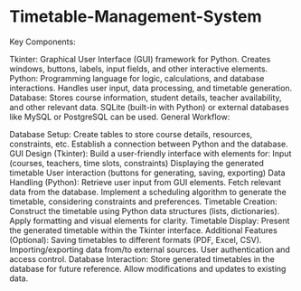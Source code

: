 # Timetable-Management-System
Key Components:

Tkinter:
Graphical User Interface (GUI) framework for Python.
Creates windows, buttons, labels, input fields, and other interactive elements.
Python:
Programming language for logic, calculations, and database interactions.
Handles user input, data processing, and timetable generation.
Database:
Stores course information, student details, teacher availability, and other relevant data.
SQLite (built-in with Python) or external databases like MySQL or PostgreSQL can be used.
General Workflow:

Database Setup:
Create tables to store course details, resources, constraints, etc.
Establish a connection between Python and the database.
GUI Design (Tkinter):
Build a user-friendly interface with elements for:
Input (courses, teachers, time slots, constraints)
Displaying the generated timetable
User interaction (buttons for generating, saving, exporting)
Data Handling (Python):
Retrieve user input from GUI elements.
Fetch relevant data from the database.
Implement a scheduling algorithm to generate the timetable, considering constraints and preferences.
Timetable Creation:
Construct the timetable using Python data structures (lists, dictionaries).
Apply formatting and visual elements for clarity.
Timetable Display:
Present the generated timetable within the Tkinter interface.
Additional Features (Optional):
Saving timetables to different formats (PDF, Excel, CSV).
Importing/exporting data from/to external sources.
User authentication and access control.
Database Interaction:
Store generated timetables in the database for future reference.
Allow modifications and updates to existing data.
